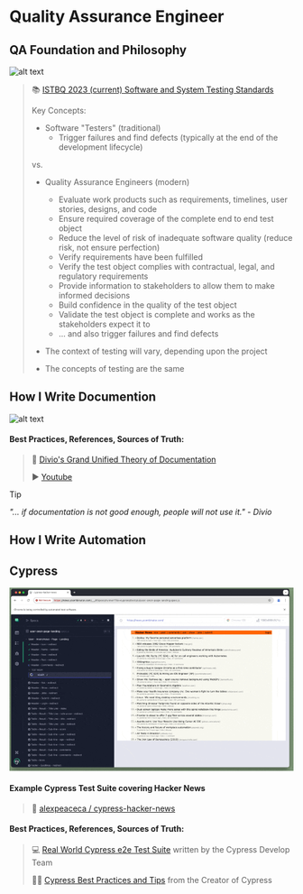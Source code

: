 # Quality Assurance Engineer

## QA Foundation and Philosophy

![alt text](https://istqb-main-web-prod.s3.amazonaws.com/media/original_images/ctfl_4_0.png)
> 📚 [ISTBQ 2023 (current) Software and System Testing Standards](https://istqb-main-web-prod.s3.amazonaws.com/media/documents/ISTQB_CTFL_Syllabus-v4.0.pdf)
>
> Key Concepts:
>
> - Software "Testers" (traditional)
>   - Trigger failures and find defects (typically at the end of the development lifecycle)
>
> vs.
>
> - Quality Assurance Engineers (modern)
>   - Evaluate work products such as requirements, timelines, user stories, designs, and code 
>   - Ensure required coverage of the complete end to end test object
>   - Reduce the level of risk of inadequate software quality (reduce risk, not ensure perfection)
>   - Verify requirements have been fulfilled
>   - Verify the test object complies with contractual, legal, and regulatory requirements
>   - Provide information to stakeholders to allow them to make informed decisions
>   - Build confidence in the quality of the test object
>   - Validate the test object is complete and works as the stakeholders expect it to
>   - ... and also trigger failures and find defects
>
> - The context of testing will vary, depending upon the project 
> - The concepts of testing are the same




## How I Write Documention
![alt text](https://www.http4k.org/img/doc-system.png)

#### Best Practices, References, Sources of Truth:

> 📝 [Divio's Grand Unified Theory of Documentation](https://docs.divio.com/documentation-system/) 
>
> ▶️ [Youtube](https://www.youtube.com/watch?v=t4vKPhjcMZg)

> [!TIP]
> *"... if documentation is not good enough, people will not use it." - Divio*

## How I Write Automation

## Cypress
![alt text](https://github.com/alexpeaceca/testing_patterns/blob/main/assets/cypress-sample.gif)
#### Example Cypress Test Suite covering Hacker News
> 🤖 [alexpeaceca / cypress-hacker-news](https://github.com/alexpeaceca/testing_patterns/tree/main/cypress-hacker-news)

#### Best Practices, References, Sources of Truth:

>  💻 [Real World Cypress e2e Test Suite](https://github.com/cypress-io/cypress-realworld-app) written by the Cypress Develop Team
>
>  👨‍⚕️ [Cypress Best Practices and Tips](https://glebbahmutov.com/blog/) from the Creator of Cypress
